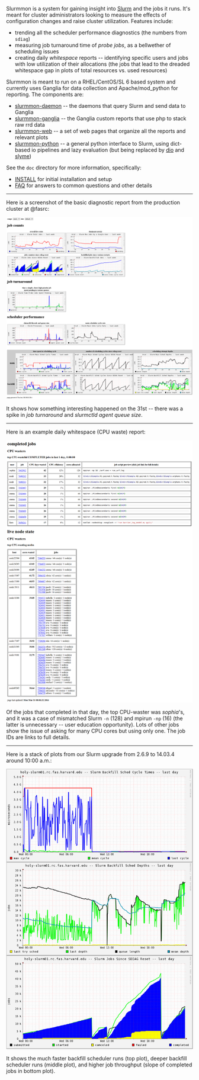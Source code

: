 Slurmmon is a system for gaining insight into [Slurm](http://www.schedmd.com/) and the jobs it runs.
It's meant for cluster administrators looking to measure the effects of configuration changes and raise cluster utilization.
Features include:

* trending all the scheduler performance diagnostics (the numbers from `sdiag`)
* measuring job turnaround time of *probe jobs*, as a bellwether of scheduling issues
* creating daily *whitespace* reports -- identifying specific users and jobs with low utilization of their allocations (the jobs that lead to the dreaded whitespace gap in plots of total resources vs. used resources)

Slurmmon is meant to run on a RHEL/CentOS/SL 6 based system and currently uses Ganglia for data collection and Apache/mod_python for reporting.
The components are:

* [slurmmon-daemon](RPMS/slurmmon-daemon-0.0.2-fasrc04.noarch.rpm?raw=true) -- the daemons that query Slurm and send data to Ganglia
* [slurmmon-ganglia](RPMS/slurmmon-ganglia-0.0.2-fasrc04.noarch.rpm?raw=true) -- the Ganglia custom reports that use php to stack raw rrd data
* [slurmmon-web](RPMS/slurmmon-web-0.0.2-fasrc04.noarch.rpm?raw=true) -- a set of web pages that organize all the reports and relevant plots
* [slurmmon-python](RPMS/slurmmon-python-0.0.2-fasrc04.noarch.rpm?raw=true) -- a general python interface to Slurm, using dict-based io pipelines and lazy evaluation (but being replaced by [dio](https://github.com/jabrcx/dio) and [slyme](https://github.com/fasrc/slyme))

See the `doc` directory for more information, specifically:

* [INSTALL](doc/INSTALL.md) for initial installation and setup
* [FAQ](doc/FAQ.md) for answers to common questions and other details

---

Here is a screenshot of the basic diagnostic report from the production cluster at @fasrc:

[![slurmmon screenshot](screenshots/slurmmon.png "slurmmon screenshot")](https://raw.githubusercontent.com/fasrc/slurmmon/master/screenshots/slurmmon.png)

It shows how something interesting happened on the 31st -- there was a spike in *job turnaround* and *slurmctld agent queue size*.

---

Here is an example daily whitespace (CPU waste) report:

[![slurmmon whitespace report screenshot](screenshots/slurmmon_whitespace_report.png "slurmmon whitespace report screenshot")](https://raw.githubusercontent.com/fasrc/slurmmon/master/screenshots/slurmmon_whitespace_report.png)

Of the jobs that completed in that day, the top CPU-waster was *sophia*'s, and it was a case of mismatched Slurm `-n` (128) and mpirun `-np` (16) (the latter is unnecessary -- user education opportunity).
Lots of other jobs show the issue of asking for many CPU cores but using only one.
The job IDs are links to full details.

---

Here is a stack of plots from our Slurm upgrade from 2.6.9 to 14.03.4 around 10:00 a.m.:

[![slurm upgrade](screenshots/slurmmon_slurm_upgrade.png "slurm upgrade")](https://raw.githubusercontent.com/fasrc/slurmmon/master/screenshots/slurmmon_slurm_upgrade.png)

It shows the much faster backfill scheduler runs (top plot), deeper backfill scheduler runs (middle plot), and higher job throughput (slope of completed jobs in bottom plot).

